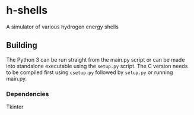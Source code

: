 # h-shells
A simulator of various hydrogen energy shells

## Building
The Python 3 can be run straight from the main.py script or can be made into standalone executable using the `setup.py` script.
The C version needs to be compiled first using `csetup.py` followed by `setup.py` or running main.py.
### Dependencies
Tkinter
